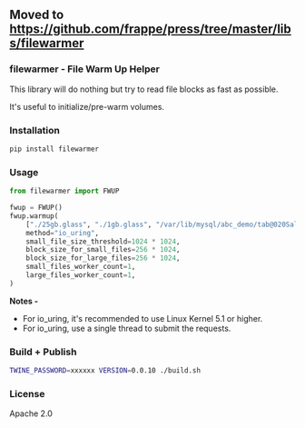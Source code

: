 Moved to https://github.com/frappe/press/tree/master/libs/filewarmer
---

### filewarmer - File Warm Up Helper

This library will do nothing but try to read file blocks as fast as possible.

It's useful to initialize/pre-warm volumes.

### Installation

```bash
pip install filewarmer
```

### Usage

```python
from filewarmer import FWUP

fwup = FWUP()
fwup.warmup(
    ["./25gb.glass", "./1gb.glass", "/var/lib/mysql/abc_demo/tab@020Sales@020Invoice.ibd", "/var/lib/mysql/abc_demo/tab@020Sales@020Invoice.ibd"]
    method="io_uring",
    small_file_size_threshold=1024 * 1024,
    block_size_for_small_files=256 * 1024,
    block_size_for_large_files=256 * 1024,
    small_files_worker_count=1,
    large_files_worker_count=1,
)
```

**Notes -**

- For io_uring, it's recommended to use Linux Kernel 5.1 or higher.
- For io_uring, use a single thread to submit the requests.

### Build + Publish

```bash
TWINE_PASSWORD=xxxxxx VERSION=0.0.10 ./build.sh
```

### License

Apache 2.0
